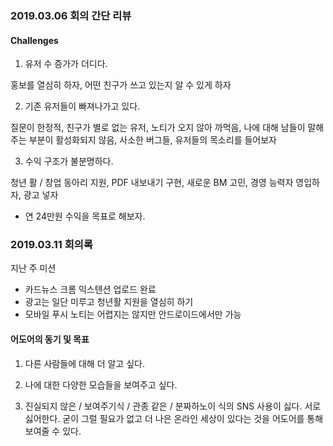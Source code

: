 ### 2019.03.06 회의 간단 리뷰  

#### Challenges
1. 유저 수 증가가 더디다.  

 홍보를 열심히 하자, 어떤 친구가 쓰고 있는지 알 수 있게 하자
  
2. 기존 유저들이 빠져나가고 있다.  
 
 질문이 한정적, 친구가 별로 없는 유저, 노티가 오지 않아 까먹음, 나에 대해 남들이 말해주는 부분이 활성화되지 않음, 사소한 버그들, 유저들의 목소리를 들어보자
  
3. 수익 구조가 불분명하다.  
 
 청년 활 / 창업 동아리 지원, PDF 내보내기 구현, 새로운 BM 고민, 경영 능력자 영입하자, 광고 넣자
  
* 연 24만원 수익을 목표로 해보자.  

### 2019.03.11 회의록
지난 주 미션
  - 카드뉴스 크롬 익스텐션 업로드 완료
  - 광고는 일단 미루고 청년활 지원을 열심히 하기
  - 모바일 푸시 노티는 어렵지는 않지만 안드로이드에서만 가능  

#### 어도어의 동기 및 목표
1) 다른 사람들에 대해 더 알고 싶다.
 
2) 나에 대한 다양한 모습들을 보여주고 싶다.
 
3) 진실되지 않은 / 보여주기식 / 관종 같은 / 분짜하노이 식의 SNS 사용이 싫다. 서로 싫어한다. 굳이 그럴 필요가 없고 더 나은 온라인 세상이 있다는 것을 어도어를 통해 보여줄 수 있다.  
 
--> 어도어는 '관계증진형 SNS'이다. 친한 친구들과 진솔한 이야기를 나누며 서로르 알아갈 수 있는 플랫폼.  

#### 어도어의 부가 기능
  - 리액션을 공개하지 않는다. 진솔한 이야기가 나오기 위해서는 필수적. 타인의 시선을 의식하지 않고 마음 편히 자신을 표현할 수 있도록.
  - 광고가 없고 개인정보를 팔지 않는다. 노이즈를 최소화하고 어도어라는 공간을 좀 더 청정구역이라고 인식시키기 위해.  

#### 오늘 나온 이야기들
1) 익명피드를 없애자.
 
  - 자극이 부족하다는 것 이외의 동기가 없다. 그리고 나중에 이상한 유저가 많아지면 위험할 수도 있다. 
  - 대신:
    - 오늘의 질문을 좀 더 다양화하기 (e.g. 그림 그리기, 미션 수행하기, 다른 사람들로부터 답변 받기, 기존 질문 개선, 단어 글감 줄이기)
      - 그림 미션 아이디어 예시: 오늘 가장 많은 시간을 함께 보낸 친구의 모습을 그려보세요, 그 친구가 자주 하는 말을 활용하여 한 컷짜리 만화를 그려보세요, 그 친구를 동물에 비유해서 그려보세요
      - 그림 미션 업로드의 경우에만 사진 첨부가 허용된다.
    - 처음 가입한 사람이 볼 수 있는 자극들을 좀 더 추가하기. 예를 들어서 사용자 추천.
    - 가입한 사람은 adoor.bot의 글들을 볼 수 있다. 얘가 친근하게 사용 방법 안내도 해주는 셈.  
2) 친구 추가를 어떻게 장려할 수 있을까?
 
  - 카드뉴스, 이벤트
  - 사용자 추천
    - 일촌명이랑 유사하게 친구 수락 시 새로운 이름을 지정할 수 있게 하는 것.
    - 가입한 순간 방명록을 남길 수 있고 그것이 친구가 아닌 사람들에게도 공개될 수 있도록.
    - 혹은 다른 친구 페이지에 놀러가서 글을 남길 수 있지만 그 글은 해당 친구만 볼 수 있도록.  
3) 어도어 봇의 도입?
 
  - 필요한 기능들을 적절한 시기에 소개해주는 기능. 예를 들어서 첫 포스팅을 하고난 후 리액션 관련 안내를 어도어 봇이 보내는 노티로 생성.
  - 새로운 유저를 맞이해주는 기능. 예를 들어 가입 시 보이는 시드 피드. 여기에 어도어 사용 방법도 조금씩 담아도 될듯.
+) 어드민과는 분명히 다르다는 점이 잘 드러나야 유저들이 거부감이 없을 것이다.

#### 타임라인
- 200% 활용 꿀팁 세 번째 카드뉴스 (3/25)
  - 일촌명? 세팅 관련 개발을 늦어도 3/24까지 완료하기.
- 멋사 세미나에서의 홍보 (4/20, 4/27, 5/4 중 하루)
  - 이 전까지 [오늘의 질문 개선], [사용자 추천], [익명피드 없애기], [어도어봇], [FAQ]까지. 모두 완성할 수 있었으면. 시간이 된다면 [방명록]까지. 빡세다.
- 청년활 지원 (4/30~5/10 정도)
- 창업동아리 지원  (4/16~5/10 정도)
- 중간고사와 멋사 세미나 준비와 각종 지원사업이 모두 겹친다. 지금부터 최대한 빡세게 달려야할 것 같다!  

#### 다음 주 미션
- 전체: 회의록 검토해보면서 생각 정리해보고 제안할 부분 제안하고 바로 해결할 수 있는 것들은 바로 개발 착수하거나 팀원들과 종종 이야기 나눠보기
- 진선: 채널 관리 및 설정 관련 카드뉴스 제작
- 유리: 삼촌/전체공개 채널 관련 각종 코딩...
- 재원: 친구 추가 관련 이벤트 기획
